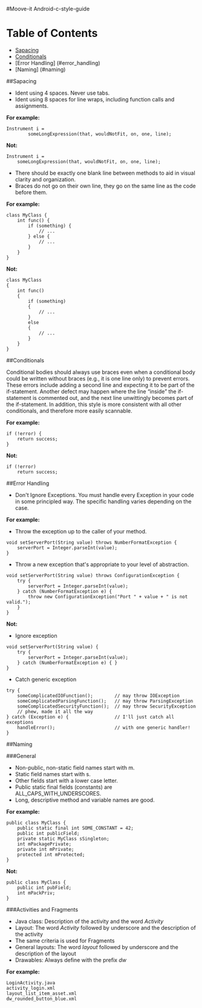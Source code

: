 #Moove-it Android-c-style-guide

# Table of Contents
  * [Sapacing](#spacing)
  * [Conditionals](#conditionals)
  * [Error Handling] (#error_handling)
  * [Naming] (#naming)
  
##Sapacing <a id="spacing"></a>
* Ident using 4 spaces. Never use tabs.
* Ident using 8 spaces for line wraps, including function calls and assignments.

**For example:**

```
Instrument i =
        someLongExpression(that, wouldNotFit, on, one, line);
```

**Not:**

```
Instrument i =
    someLongExpression(that, wouldNotFit, on, one, line);
```

* There should be exactly one blank line between methods to aid in visual clarity and organization.
* Braces do not go on their own line, they go on the same line as the code before them.

**For example:**

```
class MyClass {
    int func() {
        if (something) {
            // ...
        } else {
            // ...
        }
    }
}
```

**Not:**

```
class MyClass 
{
    int func() 
    {
        if (something) 
        {
            // ...
        } 
        else 
        {
            // ...
        }
    }
}
```

##Conditionals <a id="conditionals"></a>

Conditional bodies should always use braces even when a conditional body could be written without braces (e.g., it is one line only) to prevent errors. These errors include adding a second line and expecting it to be part of the if-statement. Another defect may happen where the line “inside” the if-statement is commented out, and the next line unwittingly becomes part of the if-statement. In addition, this style is more consistent with all other conditionals, and therefore more easily scannable.

**For example:**

```
if (!error) {
    return success;
}
```

**Not:**

```
if (!error)
    return success;
```

##Error Handling <a id="error_handling"></a>

* Don't Ignore Exceptions.  You must handle every Exception in your code in some principled way. The specific handling varies depending on the case.

**For example:**

* Throw the exception up to the caller of your method.

```
void setServerPort(String value) throws NumberFormatException {
    serverPort = Integer.parseInt(value);
}
```

* Throw a new exception that's appropriate to your level of abstraction.

```
void setServerPort(String value) throws ConfigurationException {
    try {
        serverPort = Integer.parseInt(value);
    } catch (NumberFormatException e) {
        throw new ConfigurationException("Port " + value + " is not valid.");
    }
}
```
**Not:**

* Ignore exception

```
void setServerPort(String value) {
    try {
        serverPort = Integer.parseInt(value);
    } catch (NumberFormatException e) { }
}
```

* Catch generic exception

```
try {
    someComplicatedIOFunction();        // may throw IOException 
    someComplicatedParsingFunction();   // may throw ParsingException 
    someComplicatedSecurityFunction();  // may throw SecurityException 
    // phew, made it all the way 
} catch (Exception e) {                 // I'll just catch all exceptions 
    handleError();                      // with one generic handler!
}
```

##Naming <a id="naming"></a>

###General
* Non-public, non-static field names start with m.
* Static field names start with s.
* Other fields start with a lower case letter.
* Public static final fields (constants) are ALL_CAPS_WITH_UNDERSCORES.
* Long, descriptive method and variable names are good.

**For example:**

```
public class MyClass {
    public static final int SOME_CONSTANT = 42;
    public int publicField;
    private static MyClass sSingleton;
    int mPackagePrivate;
    private int mPrivate;
    protected int mProtected;
}
```

**Not:**

```
public class MyClass {
    public int pubField;
    int mPackPriv;
}
```
###Activities and Fragments
* Java class: Description of the activity and the word *Activity* 
* Layout: The word *Activity* followed by underscore and the description of the activity
* The same criteria is used for Fragments
* General layouts: The word *layout* followed by underscore and the description of the layout
* Drawables: Always define with the prefix *dw*

**For example:**

```
LoginActivity.java 
activity_login.xml
layout_list_item_asset.xml
dw_rounded_button_blue.xml
```


